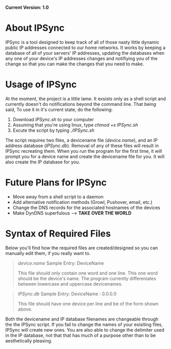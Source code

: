 **Current Version: 1.0**

About IPSync
============
IPSync is a tool designed to keep track of all of those nasty little dynamic
public IP addresses connected to our home networks. It works by keeping a 
database of all of your servers' IP addresses, updating the databases when
any one of your device's IP addresses changes and notifiying you of the 
change so that you can make the changes that you need to make.

Usage of IPSync
===============
At the moment, the project is a little lame. It exsists only as a shell script
and currently doesn't do notifications beyond the command line. That being said,
To use it in it's current state, do the following:

1. Download *IPSync.sh* to your computer
2. Assuming that you're using linux, type *chmod +x IPSync.sh*
3. Excute the script by typing *./IPSync.sh*

The script requires two files, a devicename file (*device.name*), and an IP
address database (*IPSync.db*). Removal of any of these files will result in 
IPSync recreating them. When you run the program for the first time, it will 
prompt you for a device name and create the devicename file for you. It will 
also create the IP database for you.

Future Plans for IPSync
=======================
- Move away from a shell script to a daemon
- Add alternative notification methods (Growl, Pushover, email, etc.)
- Change the DNS records for the associated hostnames of the devices
- Make DynDNS superfulous --> **TAKE OVER THE WORLD**

Syntax of Required Files
========================
Below you'll find how the required files are created/designed so you can manually
edit them, if you really want to.
> *device.name*
> Sample Entry:
> DeviceName
>
> This file should only contain one word and one line. This one word should be the
> device's name. The program currently differeniates between lowercase and uppercase
> devicenames.

>  *IPSync.db*
> Sample Entry:
> DeviceName : 0.0.0.0
> 
> This file should have one device per line and be of the form shown above.

Both the devicename and IP database filenames are changeable through the the IPSync
script. If you fail to change the names of your exisiting files, IPSync will create
new ones. You are also able to change the delimiter used in the IP database, not that
that has much of a purpose other than to be aesthetically pleasing.
